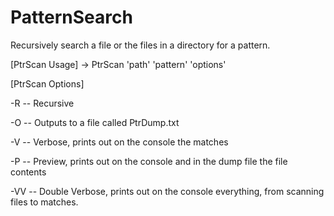 # PatternSearch
Recursively search a file or the files in a directory for a pattern.

[PtrScan Usage] -> PtrScan 'path' 'pattern' 'options'

[PtrScan Options]

-R -- Recursive

-O -- Outputs to a file called PtrDump.txt

-V -- Verbose, prints out on the console the matches

-P -- Preview, prints out on the console and in the dump file the file contents

-VV -- Double Verbose, prints out on the console everything, from scanning files to matches.
